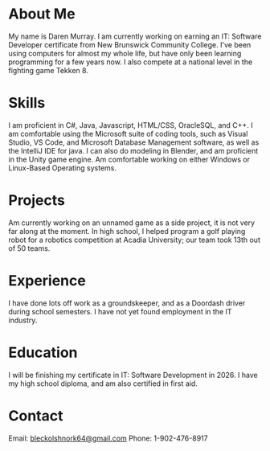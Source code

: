# About Me
My name is Daren Murray. I am currently working on earning an IT: Software Developer certificate from New Brunswick Community College.
I've been using computers for almost my whole life, but have only been learning programming for a few years now. 
I also compete at a national level in the fighting game Tekken 8.

# Skills
I am proficient in C#, Java, Javascript, HTML/CSS, OracleSQL, and C++. 
I am comfortable using the Microsoft suite of coding tools, such as Visual Studio, VS Code, and Microsoft Database Management software, as well as the IntelliJ IDE for java.
I can also do modeling in Blender, and am proficient in the Unity game engine.
Am comfortable working on either Windows or Linux-Based Operating systems.

# Projects
Am currently working on an unnamed game as a side project, it is not very far along at the moment.
In high school, I helped program a golf playing robot for a robotics competition at Acadia University; our team took 13th out of 50 teams.

# Experience
I have done lots off work as a groundskeeper, and as a Doordash driver during school semesters. I have not yet found employment in the IT industry.

# Education
I will be finishing my certificate in IT: Software Development in 2026. 
I have my high school diploma, and am also certified in first aid.

# Contact
Email: bleckolshnork64@gmail.com
Phone: 1-902-476-8917
